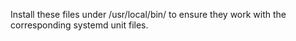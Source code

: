 Install these files under /usr/local/bin/ to ensure they work with the corresponding systemd unit files.
